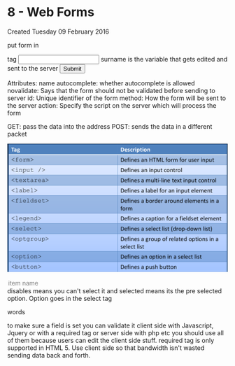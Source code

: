 # 8 - Web Forms
Created Tuesday 09 February 2016

put form in <form> </form> tag 
<input type="text" name="surname" id="username" /> surname is the variable that gets edited and sent to the server
<input type="submit" />

Attributes:
name
autocomplete: whether autocomplete is allowed
novalidate: Says that the form should not be validated before sending to server
id: Unique identifier of the form
method: How the form will be sent to the server
action: Specify the script on the server which will process the form
	
GET: pass the data into the address
POST: sends the data in a different packet

![](./8_-_Web_Forms/pasted_image001.png)

<option value="value name" disabled selected> item name </option> disables means you can't select it and selected means its the pre selected option. Option goes in the select tag

<label for="id-of-radio-button">words</label>

to make sure a field is set you can validate it client side with Javascript, Jquery or with a required tag or  server side with php etc
you should use all of them because users can edit the client side stuff. required tag is only supported in HTML 5. Use client side so that bandwidth isn't wasted sending data back and forth.


